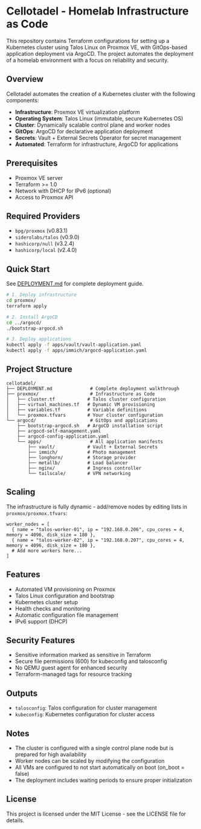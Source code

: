 # Cellotadel - Homelab Infrastructure as Code

This repository contains Terraform configurations for setting up a Kubernetes cluster using Talos Linux on Proxmox VE, with GitOps-based application deployment via ArgoCD. The project automates the deployment of a homelab environment with a focus on reliability and security.

## Overview

Cellotadel automates the creation of a Kubernetes cluster with the following components:
- **Infrastructure**: Proxmox VE virtualization platform
- **Operating System**: Talos Linux (immutable, secure Kubernetes OS)
- **Cluster**: Dynamically scalable control plane and worker nodes
- **GitOps**: ArgoCD for declarative application deployment
- **Secrets**: Vault + External Secrets Operator for secret management
- **Automated**: Terraform for infrastructure, ArgoCD for applications

## Prerequisites

- Proxmox VE server
- Terraform >= 1.0
- Network with DHCP for IPv6 (optional)
- Access to Proxmox API

## Required Providers

- `bpg/proxmox` (v0.83.1)
- `siderolabs/talos` (v0.9.0)
- `hashicorp/null` (v3.2.4)
- `hashicorp/local` (v2.4.0)

## Quick Start

See [DEPLOYMENT.md](DEPLOYMENT.md) for complete deployment guide.

```bash
# 1. Deploy infrastructure
cd proxmox/
terraform apply

# 2. Install ArgoCD
cd ../argocd/
./bootstrap-argocd.sh

# 3. Deploy applications
kubectl apply -f apps/vault/vault-application.yaml
kubectl apply -f apps/immich/argocd-application.yaml
```

## Project Structure

```
cellotadel/
├── DEPLOYMENT.md              # Complete deployment walkthrough
├── proxmox/                   # Infrastructure as Code
│   ├── cluster.tf            # Talos cluster configuration
│   ├── virtual_machines.tf   # Dynamic VM provisioning
│   ├── variables.tf          # Variable definitions
│   └── proxmox.tfvars        # Your cluster configuration
└── argocd/                    # GitOps and applications
    ├── bootstrap-argocd.sh   # ArgoCD installation script
    ├── argocd-self-management.yaml
    ├── argocd-config-application.yaml
    └── apps/                  # All application manifests
        ├── vault/            # Vault + External Secrets
        ├── immich/           # Photo management
        ├── longhorn/         # Storage provider
        ├── metallb/          # Load balancer
        ├── nginx/            # Ingress controller
        └── tailscale/        # VPN networking
```

## Scaling

The infrastructure is fully dynamic - add/remove nodes by editing lists in `proxmox/proxmox.tfvars`:

```hcl
worker_nodes = [
  { name = "talos-worker-01", ip = "192.168.0.206", cpu_cores = 4, memory = 4096, disk_size = 180 },
  { name = "talos-worker-02", ip = "192.168.0.207", cpu_cores = 4, memory = 4096, disk_size = 180 },
  # Add more workers here...
]
```

## Features

- Automated VM provisioning on Proxmox
- Talos Linux configuration and bootstrap
- Kubernetes cluster setup
- Health checks and monitoring
- Automatic configuration file management
- IPv6 support (DHCP)

## Security Features

- Sensitive information marked as sensitive in Terraform
- Secure file permissions (600) for kubeconfig and talosconfig
- No QEMU guest agent for enhanced security
- Terraform-managed tags for resource tracking

## Outputs

- `talosconfig`: Talos configuration for cluster management
- `kubeconfig`: Kubernetes configuration for cluster access

## Notes

- The cluster is configured with a single control plane node but is prepared for high availability
- Worker nodes can be scaled by modifying the configuration
- All VMs are configured to not start automatically on boot (on_boot = false)
- The deployment includes waiting periods to ensure proper initialization

## License

This project is licensed under the MIT License - see the LICENSE file for details.
